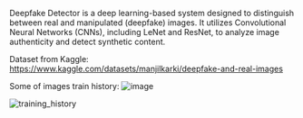 Deepfake Detector is a deep learning-based system designed to distinguish between real and manipulated (deepfake) images. 
It utilizes Convolutional Neural Networks (CNNs), including LeNet and ResNet, to analyze image authenticity and detect synthetic content.

Dataset from Kaggle: https://www.kaggle.com/datasets/manjilkarki/deepfake-and-real-images

Some of images train history:
![image](https://github.com/user-attachments/assets/56f82b80-f4f0-4abd-b696-dafbc7787a3c)


![training_history](https://github.com/user-attachments/assets/3b4eeea6-3464-4c55-857c-b01bb378f1db)

